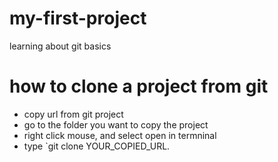 # my-first-project
learning about git basics

# how to clone a project from git
- copy url from git project
- go to the folder you want to copy the project
- right click mouse, and select open in termninal
- type `git clone YOUR_COPIED_URL.

